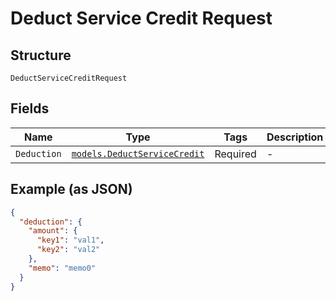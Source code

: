 
# Deduct Service Credit Request

## Structure

`DeductServiceCreditRequest`

## Fields

| Name | Type | Tags | Description |
|  --- | --- | --- | --- |
| `Deduction` | [`models.DeductServiceCredit`](deduct-service-credit.md) | Required | - |

## Example (as JSON)

```json
{
  "deduction": {
    "amount": {
      "key1": "val1",
      "key2": "val2"
    },
    "memo": "memo0"
  }
}
```

